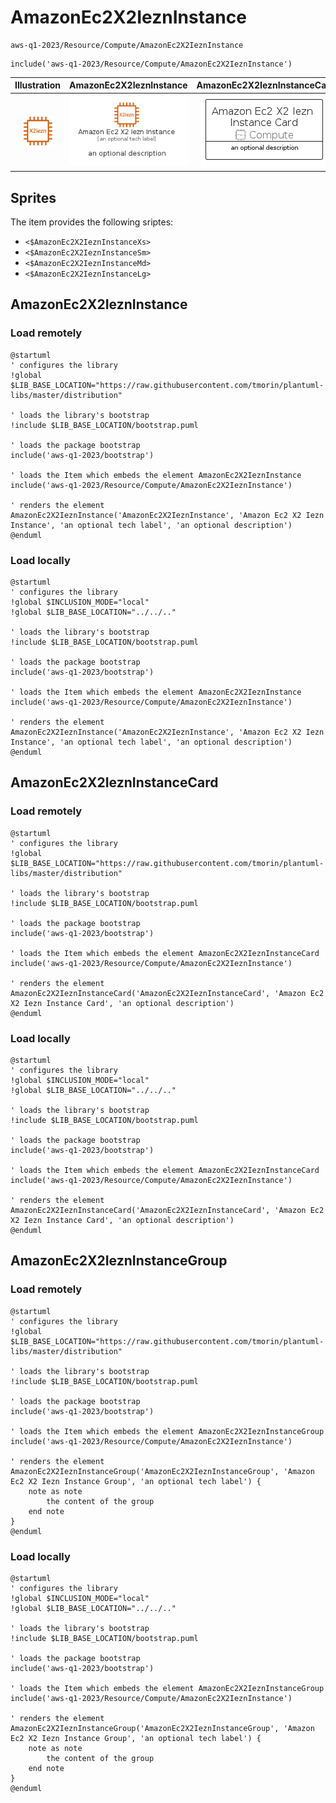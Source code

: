 # AmazonEc2X2IeznInstance


```text
aws-q1-2023/Resource/Compute/AmazonEc2X2IeznInstance
```

```text
include('aws-q1-2023/Resource/Compute/AmazonEc2X2IeznInstance')
```



| Illustration | AmazonEc2X2IeznInstance | AmazonEc2X2IeznInstanceCard | AmazonEc2X2IeznInstanceGroup |
| :---: | :---: | :---: | :---: |
| ![illustration for Illustration](../../../aws-q1-2023/Resource/Compute/AmazonEc2X2IeznInstance.png) | ![illustration for AmazonEc2X2IeznInstance](../../../aws-q1-2023/Resource/Compute/AmazonEc2X2IeznInstance.Local.png) | ![illustration for AmazonEc2X2IeznInstanceCard](../../../aws-q1-2023/Resource/Compute/AmazonEc2X2IeznInstanceCard.Local.png) | ![illustration for AmazonEc2X2IeznInstanceGroup](../../../aws-q1-2023/Resource/Compute/AmazonEc2X2IeznInstanceGroup.Local.png) |



## Sprites
The item provides the following sriptes:

- `<$AmazonEc2X2IeznInstanceXs>`
- `<$AmazonEc2X2IeznInstanceSm>`
- `<$AmazonEc2X2IeznInstanceMd>`
- `<$AmazonEc2X2IeznInstanceLg>`





## AmazonEc2X2IeznInstance

### Load remotely
```plantuml
@startuml
' configures the library
!global $LIB_BASE_LOCATION="https://raw.githubusercontent.com/tmorin/plantuml-libs/master/distribution"

' loads the library's bootstrap
!include $LIB_BASE_LOCATION/bootstrap.puml

' loads the package bootstrap
include('aws-q1-2023/bootstrap')

' loads the Item which embeds the element AmazonEc2X2IeznInstance
include('aws-q1-2023/Resource/Compute/AmazonEc2X2IeznInstance')

' renders the element
AmazonEc2X2IeznInstance('AmazonEc2X2IeznInstance', 'Amazon Ec2 X2 Iezn Instance', 'an optional tech label', 'an optional description')
@enduml
```

### Load locally
```plantuml
@startuml
' configures the library
!global $INCLUSION_MODE="local"
!global $LIB_BASE_LOCATION="../../.."

' loads the library's bootstrap
!include $LIB_BASE_LOCATION/bootstrap.puml

' loads the package bootstrap
include('aws-q1-2023/bootstrap')

' loads the Item which embeds the element AmazonEc2X2IeznInstance
include('aws-q1-2023/Resource/Compute/AmazonEc2X2IeznInstance')

' renders the element
AmazonEc2X2IeznInstance('AmazonEc2X2IeznInstance', 'Amazon Ec2 X2 Iezn Instance', 'an optional tech label', 'an optional description')
@enduml
```

## AmazonEc2X2IeznInstanceCard

### Load remotely
```plantuml
@startuml
' configures the library
!global $LIB_BASE_LOCATION="https://raw.githubusercontent.com/tmorin/plantuml-libs/master/distribution"

' loads the library's bootstrap
!include $LIB_BASE_LOCATION/bootstrap.puml

' loads the package bootstrap
include('aws-q1-2023/bootstrap')

' loads the Item which embeds the element AmazonEc2X2IeznInstanceCard
include('aws-q1-2023/Resource/Compute/AmazonEc2X2IeznInstance')

' renders the element
AmazonEc2X2IeznInstanceCard('AmazonEc2X2IeznInstanceCard', 'Amazon Ec2 X2 Iezn Instance Card', 'an optional description')
@enduml
```

### Load locally
```plantuml
@startuml
' configures the library
!global $INCLUSION_MODE="local"
!global $LIB_BASE_LOCATION="../../.."

' loads the library's bootstrap
!include $LIB_BASE_LOCATION/bootstrap.puml

' loads the package bootstrap
include('aws-q1-2023/bootstrap')

' loads the Item which embeds the element AmazonEc2X2IeznInstanceCard
include('aws-q1-2023/Resource/Compute/AmazonEc2X2IeznInstance')

' renders the element
AmazonEc2X2IeznInstanceCard('AmazonEc2X2IeznInstanceCard', 'Amazon Ec2 X2 Iezn Instance Card', 'an optional description')
@enduml
```

## AmazonEc2X2IeznInstanceGroup

### Load remotely
```plantuml
@startuml
' configures the library
!global $LIB_BASE_LOCATION="https://raw.githubusercontent.com/tmorin/plantuml-libs/master/distribution"

' loads the library's bootstrap
!include $LIB_BASE_LOCATION/bootstrap.puml

' loads the package bootstrap
include('aws-q1-2023/bootstrap')

' loads the Item which embeds the element AmazonEc2X2IeznInstanceGroup
include('aws-q1-2023/Resource/Compute/AmazonEc2X2IeznInstance')

' renders the element
AmazonEc2X2IeznInstanceGroup('AmazonEc2X2IeznInstanceGroup', 'Amazon Ec2 X2 Iezn Instance Group', 'an optional tech label') {
    note as note
        the content of the group
    end note
}
@enduml
```

### Load locally
```plantuml
@startuml
' configures the library
!global $INCLUSION_MODE="local"
!global $LIB_BASE_LOCATION="../../.."

' loads the library's bootstrap
!include $LIB_BASE_LOCATION/bootstrap.puml

' loads the package bootstrap
include('aws-q1-2023/bootstrap')

' loads the Item which embeds the element AmazonEc2X2IeznInstanceGroup
include('aws-q1-2023/Resource/Compute/AmazonEc2X2IeznInstance')

' renders the element
AmazonEc2X2IeznInstanceGroup('AmazonEc2X2IeznInstanceGroup', 'Amazon Ec2 X2 Iezn Instance Group', 'an optional tech label') {
    note as note
        the content of the group
    end note
}
@enduml
```

